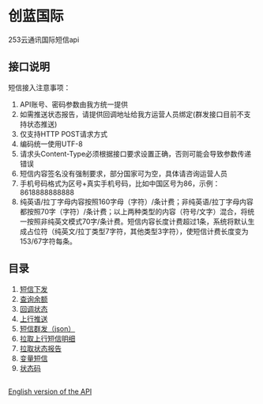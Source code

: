 # 创蓝国际

253云通讯国际短信api

## 接口说明

短信接入注意事项：
1. API账号、密码参数由我方统一提供
2. 如需推送状态报告，请提供回调地址给我方运营人员绑定(群发接口目前不支持状态推送)
3. 仅支持HTTP POST请求方式
4. 编码统一使用UTF-8
5. 请求头Content-Type必须根据接口要求设置正确，否则可能会导致参数传递错误
6. 短信内容签名没有强制要求，部分国家可为空，具体请咨询运营人员
7. 手机号码格式为区号+真实手机号码，比如中国区号为86，示例：8618888888888
8. 纯英语/拉丁字母内容按照160字母（字符）/条计费；非纯英语/拉丁字母内容都按照70字（字符）/条计费；以上两种类型的内容（符号/文字）混合，将统一按照非纯英文模式70字/条计费。短信内容长度计费超过1条，系统将默认生成占位符（纯英文/拉丁类型7字符，其他类型3字符），使短信计费长度变为153/67字符每条。

## 目录

 1. [短信下发](docs/messageIssued.md)
 1. [查询余额](docs/queryBalance.md)
 1. [回调状态](docs/callBack.md)
 1. [上行推送](docs/upwardPush.md)
 1. [短信群发（json）](docs/groupMessaging.md)
 1. [拉取上行短信明细](docs/pullDetail.md)
 1. [拉取状态报告](docs/pullCallback.md)
 1. [变量短信](docs/variableMessage.md)
 1. [状态码](docs/statusCode.md)
##
[English version of the API](englishAPI/README.md)
